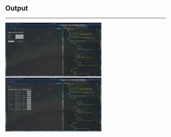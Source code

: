 ## Output
---------

<img src="Screenshots/Output-1.png" width="60%" height="40%"/><br>
<img src="Screenshots/Output-2.png" width="60%" height="40%"/>